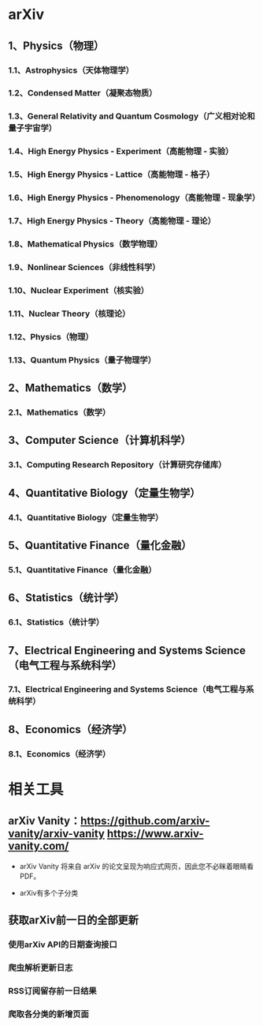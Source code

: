 # arXiv
## 1、Physics（物理）
### 1.1、Astrophysics（天体物理学）
### 1.2、Condensed Matter（凝聚态物质）
### 1.3、General Relativity and Quantum Cosmology（广义相对论和量子宇宙学）
### 1.4、High Energy Physics - Experiment（高能物理 - 实验）
### 1.5、High Energy Physics - Lattice（高能物理 - 格子）
### 1.6、High Energy Physics - Phenomenology（高能物理 - 现象学）
### 1.7、High Energy Physics - Theory（高能物理 - 理论）
### 1.8、Mathematical Physics（数学物理）
### 1.9、Nonlinear Sciences（非线性科学）
### 1.10、Nuclear Experiment（核实验）
### 1.11、Nuclear Theory（核理论）
### 1.12、Physics（物理）
### 1.13、Quantum Physics（量子物理学）
## 2、Mathematics（数学）
### 2.1、Mathematics（数学）
## 3、Computer Science（计算机科学）
### 3.1、Computing Research Repository（计算研究存储库）
## 4、Quantitative Biology（定量生物学）
### 4.1、Quantitative Biology（定量生物学）
## 5、Quantitative Finance（量化金融）
### 5.1、Quantitative Finance（量化金融）
## 6、Statistics（统计学）
### 6.1、Statistics（统计学）
## 7、Electrical Engineering and Systems Science（电气工程与系统科学）
### 7.1、Electrical Engineering and Systems Science（电气工程与系统科学）
## 8、Economics（经济学）
### 8.1、Economics（经济学）

# 相关工具
## arXiv Vanity：https://github.com/arxiv-vanity/arxiv-vanity https://www.arxiv-vanity.com/
- arXiv Vanity 将来自 arXiv 的论文呈现为响应式网页，因此您不必眯着眼睛看 PDF。






- arXiv有多个子分类

## 获取arXiv前一日的全部更新

### 使用arXiv API的日期查询接口

### 爬虫解析更新日志

### RSS订阅留存前一日结果

### 爬取各分类的新增页面
